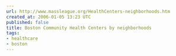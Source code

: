 ```yaml
---
url: http://www.massleague.org/HealthCenters-neighborhoods.htm
created_at: 2006-01-05 13:23 UTC
published: false
title: Boston Community Health Centers by neighborhoods
tags:
- healthcare
- boston
---
```




